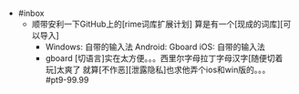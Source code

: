 - #inbox
    - 顺带安利一下GitHub上的[rime词库扩展计划]
算是有一个[现成的词库][可以导入]
        - Windows: 自带的输入法
Android: Gboard
iOS: 自带的输入法
        - gboard [切语言]实在太方便。。。西里尔字母拉丁字母汉字[随便切着玩]太爽了
就算[不作恶][泄露隐私]也求他弄个ios和win版的。。。 #pt9-99.99
